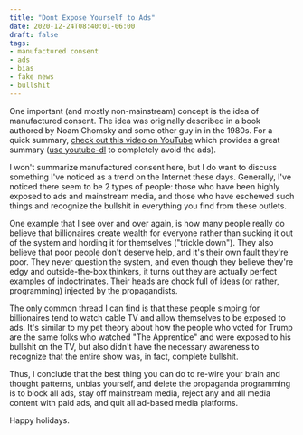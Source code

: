 ```yaml
---
title: "Dont Expose Yourself to Ads"
date: 2020-12-24T08:40:01-06:00
draft: false
tags:
- manufactured consent
- ads
- bias
- fake news
- bullshit
---
```


One important (and mostly non-mainstream) concept is the idea of manufactured
consent. The idea was originally described in a book authored by Noam Chomsky
and some other guy in in the 1980s. For a quick summary, [check out this video
on YouTube](https://www.youtube.com/watch?v=pf-tQYcZGM4) which provides a great summary ([use
youtube-dl](https://ytdl-org.github.io/youtube-dl/index.html) to completely
avoid the ads).

I won't summarize manufactured consent here, but I do want to
discuss something I've noticed as a trend on the Internet these days.
Generally, I've noticed there seem to be 2 types of people: those who have
been highly exposed to ads and mainstream media, and those who have eschewed
such things and recognize the bullshit in everything you find from these
outlets.

One example that I see over and over again, is how many people really do
believe that billionaires create wealth for everyone rather than sucking it
out of the system and hording it for themselves ("trickle down"). They also
believe that poor people don't deserve help, and it's their own fault they're
poor. They never question the system, and even though they believe they're
edgy and outside-the-box thinkers, it turns out they are actually perfect
examples of indoctrinates. Their heads are chock full of ideas (or rather,
programming) injected by the propagandists.

The only common thread I can find is that these people simping for
billionaires tend to watch cable TV and allow themselves to be exposed to
ads. It's similar to my pet theory about how the people who voted for Trump
are the same folks who watched "The Apprentice" and were exposed to his
bullshit on the TV, but also didn't have the necessary awareness to recognize
that the entire show was, in fact, complete bullshit.

Thus, I conclude that the best thing you can do to re-wire your brain and
thought patterns, unbias yourself, and delete the propaganda programming is
to block all ads, stay off mainstream media, reject any and all media content
with paid ads, and quit all ad-based media platforms.

Happy holidays.
